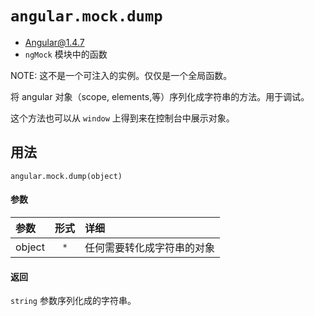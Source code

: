 # `angular.mock.dump`
- Angular@1.4.7
- `ngMock` 模块中的函数

NOTE: 这不是一个可注入的实例。仅仅是一个全局函数。

将 angular 对象（scope, elements,等）序列化成字符串的方法。用于调试。

这个方法也可以从 `window` 上得到来在控制台中展示对象。

## 用法

`angular.mock.dump(object)`

#### 参数

| 参数 | 形式 | 详细 |
|:----|:---:|:----|
|object|`*`|任何需要转化成字符串的对象|


#### 返回

`string`	参数序列化成的字符串。
